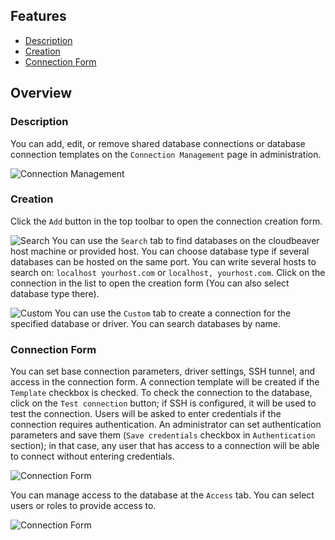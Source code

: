 ## Features
* [Description](#description)
* [Creation](#creation)
* [Connection Form](#connection-form)

## Overview

### Description
You can add, edit, or remove shared database connections or database connection templates on the `Connection Management` page in administration.

![Connection Management](https://github.com/dbeaver/cloudbeaver/wiki/images/administration/connection_management/connection-management.png)

### Creation
Click the `Add` button in the top toolbar to open the connection creation form.

![Search](https://github.com/dbeaver/cloudbeaver/wiki/images/administration/connection_management/new_search.png)
You can use the `Search` tab to find databases on the cloudbeaver host machine or provided host. You can choose database type if several databases can be hosted on the same port. You can write several hosts to search on: `localhost yourhost.com` or `localhost, yourhost.com`. Click on the connection in the list to open the creation form (You can also select database type there).

![Custom](https://github.com/dbeaver/cloudbeaver/wiki/images/administration/connection_management/new_custom.png)
You can use the `Custom` tab to create a connection for the specified database or driver. You can search databases by name.

### Connection Form
You can set base connection parameters, driver settings, SSH tunnel, and access in the connection form.
A connection template will be created if the `Template` checkbox is checked.
To check the connection to the database, click on the `Test connection` button; if SSH is configured, it will be used to test the connection.
Users will be asked to enter credentials if the connection requires authentication. An administrator can set authentication parameters and save them (`Save credentials` checkbox in `Authentication` section); in that case, any user that has access to a connection will be able to connect without entering credentials.

![Connection Form](https://github.com/dbeaver/cloudbeaver/wiki/images/administration/connection_management/new_form.png)

You can manage access to the database at the `Access` tab. You can select users or roles to provide access to.

![Connection Form](https://github.com/dbeaver/cloudbeaver/wiki/images/administration/connection_management/new_form_access.png)


